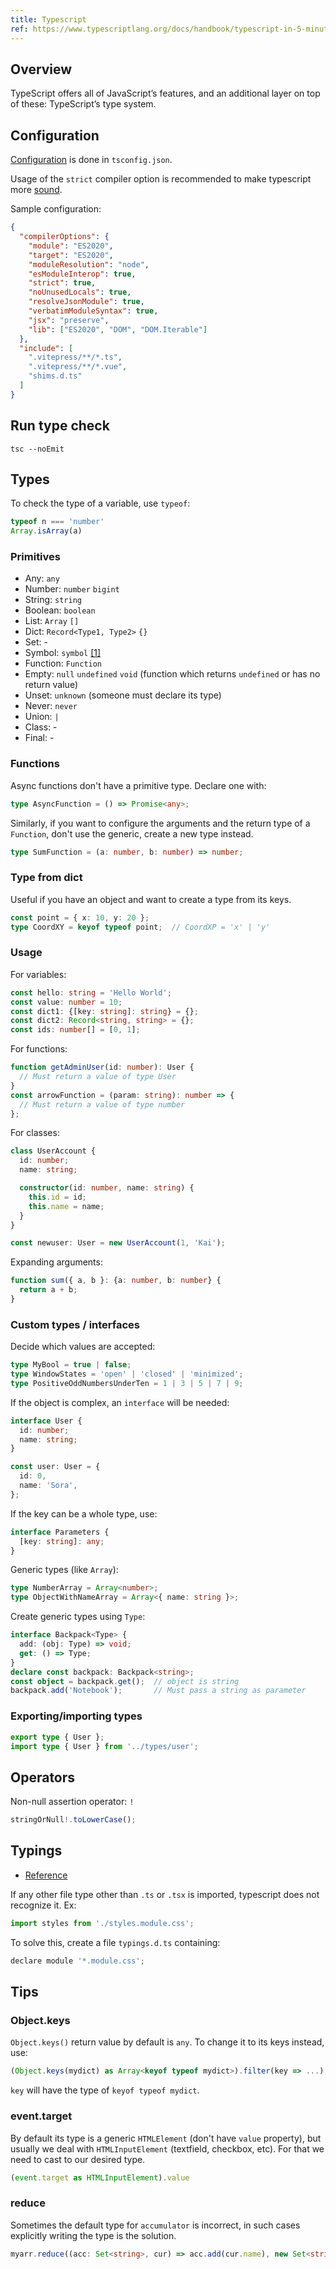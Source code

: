 ```yaml
---
title: Typescript
ref: https://www.typescriptlang.org/docs/handbook/typescript-in-5-minutes.html
---
```


## Overview

TypeScript offers all of JavaScript’s features, and an additional layer on top of these:
TypeScript’s type system.

## Configuration

[Configuration](https://www.typescriptlang.org/tsconfig/) is done in `tsconfig.json`.

Usage of the `strict` compiler option is recommended to make typescript more
[sound](https://blog.logrocket.com/is-typescript-worth-it/).

Sample configuration:

```json
{
  "compilerOptions": {
    "module": "ES2020",
    "target": "ES2020",
    "moduleResolution": "node",
    "esModuleInterop": true,
    "strict": true,
    "noUnusedLocals": true,
    "resolveJsonModule": true,
    "verbatimModuleSyntax": true,
    "jsx": "preserve",
    "lib": ["ES2020", "DOM", "DOM.Iterable"]
  },
  "include": [
    ".vitepress/**/*.ts",
    ".vitepress/**/*.vue",
    "shims.d.ts"
  ]
}
```

## Run type check

```shell
tsc --noEmit
```

## Types

To check the type of a variable, use `typeof`:

```ts
typeof n === 'number'
Array.isArray(a)
```

### Primitives

- Any: `any`
- Number: `number` `bigint`
- String: `string`
- Boolean: `boolean`
- List: `Array` `[]`
- Dict: `Record<Type1, Type2>` `{}`
- Set: -
- Symbol: `symbol` [[1]](https://javascript.info/symbol)
- Function: `Function`
- Empty: `null` `undefined` `void` (function which returns `undefined` or has no return value)
- Unset: `unknown` (someone must declare its type)
- Never: `never`
- Union: `|`
- Class: -
- Final: -

### Functions

Async functions don't have a primitive type.
Declare one with:

```ts
type AsyncFunction = () => Promise<any>;
```

Similarly, if you want to configure the arguments and the return type of a `Function`,
don't use the generic, create a new type instead.

```ts
type SumFunction = (a: number, b: number) => number;
```

### Type from dict

Useful if you have an object and want to create a type from its keys.

```ts
const point = { x: 10, y: 20 };
type CoordXY = keyof typeof point;  // CoordXP = 'x' | 'y'
```

### Usage

For variables:

```ts
const hello: string = 'Hello World';
const value: number = 10;
const dict1: {[key: string]: string} = {};
const dict2: Record<string, string> = {};
const ids: number[] = [0, 1];
```

For functions:

```ts
function getAdminUser(id: number): User {
  // Must return a value of type User
}
const arrowFunction = (param: string): number => {
  // Must return a value of type number
};
```

For classes:

```ts
class UserAccount {
  id: number;
  name: string;

  constructor(id: number, name: string) {
    this.id = id;
    this.name = name;
  }
}

const newuser: User = new UserAccount(1, 'Kai');
```

Expanding arguments:

```ts
function sum({ a, b }: {a: number, b: number} {
  return a + b;
}
```

### Custom types / interfaces

Decide which values are accepted:

```ts
type MyBool = true | false;
type WindowStates = 'open' | 'closed' | 'minimized';
type PositiveOddNumbersUnderTen = 1 | 3 | 5 | 7 | 9;
```

If the object is complex, an `interface` will be needed:

```ts
interface User {
  id: number;
  name: string;
}

const user: User = {
  id: 0,
  name: 'Sora',
};
```

If the key can be a whole type, use:

```ts
interface Parameters {
  [key: string]: any;
}
```

Generic types (like `Array`):

```ts
type NumberArray = Array<number>;
type ObjectWithNameArray = Array<{ name: string }>;
```

Create generic types using `Type`:

```ts
interface Backpack<Type> {
  add: (obj: Type) => void;
  get: () => Type;
}
declare const backpack: Backpack<string>;
const object = backpack.get();  // object is string
backpack.add('Notebook');       // Must pass a string as parameter
```

### Exporting/importing types

```ts
export type { User };
import type { User } from '../types/user';
```

## Operators

Non-null assertion operator: `!`

```ts
stringOrNull!.toLowerCase();
```

## Typings

- [Reference](https://stackoverflow.com/questions/40382842/cant-import-css-scss-modules-typescript-says-cannot-find-module)

If any other file type other than `.ts` or `.tsx` is imported,
typescript does not recognize it.
Ex:

```ts
import styles from './styles.module.css';
```

To solve this, create a file `typings.d.ts` containing:

```js
declare module '*.module.css';
```

## Tips

### Object.keys

`Object.keys()` return value by default is `any`.
To change it to its keys instead, use:

```ts
(Object.keys(mydict) as Array<keyof typeof mydict>).filter(key => ...);
```

`key` will have the type of `keyof typeof mydict`.

### event.target

By default its type is a generic `HTMLElement` (don't have `value` property),
but usually we deal with `HTMLInputElement` (textfield, checkbox, etc).
For that we need to cast to our desired type.

```ts
(event.target as HTMLInputElement).value
```

### reduce

Sometimes the default type for `accumulator` is incorrect,
in such cases explicitly writing the type is the solution.

```ts
myarr.reduce((acc: Set<string>, cur) => acc.add(cur.name), new Set<string>());
```
